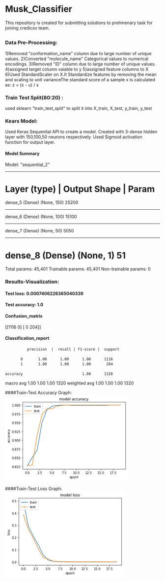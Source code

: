 # Musk_Classifier
 This repository is created for submitting solutions to prelimenary task for  joining credicxo team.

##

### Data Pre-Processing:

1)Removed "conformation_name" column due to large number of unique values.
2)Converted "molecule_name" Categorical values to numerical encodings.
3)Removed "ID" column due to large number of unique values.
4)assigned target column vaiable to y
5)assigned feature columns to X
6)Used StandardScaler on X.It Standardize features by removing the mean and scaling to unit varianceThe standard score of a sample x is calculated as: z = (x - u) / s


### Train Test Split(80:20) :

used sklearn "train_test_split" to split it into X_train, X_test, y_train, y_test

### Kears Model:

Used Keras Sequential API to create a model.
Created with 3-dense hidden layer with 150,100,50 neurons respectively.
Used Sigmoid activation function for output layer.
#### Model Summary
Model: "sequential_2"
_________________________________________________________________
Layer (type)      |          Output Shape   |           Param 
=================================================================
dense_5 (Dense)              (None, 150)               25200
_________________________________________________________________
dense_6 (Dense)              (None, 100)               15100     
_________________________________________________________________
dense_7 (Dense)              (None, 50)                5050      
_________________________________________________________________
dense_8 (Dense)              (None, 1)                 51        
=================================================================
Total params: 45,401
Trainable params: 45,401
Non-trainable params: 0

### Results-Visualization:

#### Test loss: 0.0007406226365040339
#### Test accuracy: 1.0

#### Confusion_matrix
[[1116    0]
 [   0  204]]

#### Classification_report


              precision  |  recall | f1-score |  support

           0       1.00      1.00      1.00      1116
           1       1.00      1.00      1.00       204

    accuracy                           1.00      1320
   macro avg       1.00      1.00      1.00      1320
weighted avg       1.00      1.00      1.00      1320

####Train-Test Accuracy Graph:
![Train-Test Accuracy Graph](https://github.com/ummadiviany/Musk_Classifier/blob/master/acc.png)

####Train-Test Loss Graph:
![Train-Test Loss Graph](https://github.com/ummadiviany/Musk_Classifier/blob/master/loss.png)


